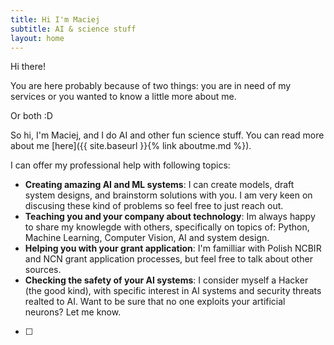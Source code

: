 ```yaml
---
title: Hi I'm Maciej
subtitle: AI & science stuff
layout: home
---
```



Hi there! 

You are here probably because of two things: you are in need of my services or you wanted to know a little more about me. 

Or both :D 

So hi, I'm Maciej, and I do AI and other fun science stuff. You can read more about me [here]({{ site.baseurl }}{% link aboutme.md %}).

I can offer my professional help with following topics:
 - **Creating amazing AI and ML systems**: I can create models, draft system designs, and brainstorm solutions with you. I am very keen on discusing these kind of problems so feel free to just reach out.
 - **Teaching you and your company about technology**: Im always happy to share my knowlegde with others, specifically on topics of: Python, Machine Learning, Computer Vision, AI and system design.
 - **Helping you with your grant application**: I'm familliar with Polish NCBIR and NCN grant application processes, but feel free to talk about other sources.
 - **Checking the safety of your AI systems**: I consider myself a Hacker (the good kind), with specific interest in AI systems and security threats realted to AI. Want to be sure that no one exploits your artificial neurons? Let me know.
 
 
  * [ ] 
